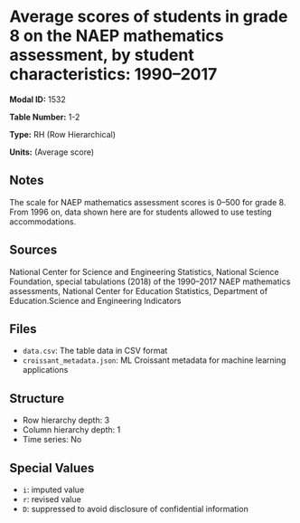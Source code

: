 # Average scores of students in grade 8 on the NAEP mathematics assessment, by student characteristics: 1990&#8211;2017

**Modal ID:** 1532

**Table Number:** 1-2

**Type:** RH (Row Hierarchical)

**Units:** (Average score)

## Notes

The scale for NAEP mathematics assessment scores is 0–500 for grade 8. From 1996 on, data shown here are for students allowed to use testing accommodations.

## Sources

National Center for Science and Engineering Statistics, National Science Foundation, special tabulations (2018) of the 1990–2017 NAEP mathematics assessments, National Center for Education Statistics, Department of Education.Science and Engineering Indicators

## Files

- `data.csv`: The table data in CSV format
- `croissant_metadata.json`: ML Croissant metadata for machine learning applications

## Structure

- Row hierarchy depth: 3
- Column hierarchy depth: 1
- Time series: No

## Special Values

- `i`: imputed value
- `r`: revised value
- `D`: suppressed to avoid disclosure of confidential information
